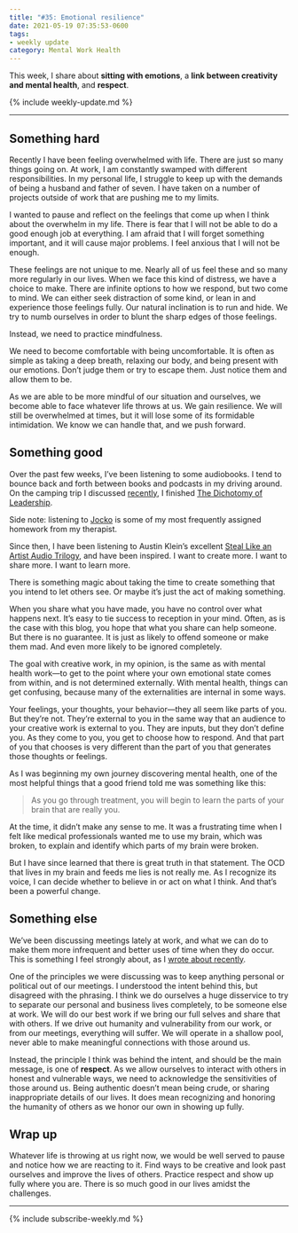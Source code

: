 ```yaml
---
title: "#35: Emotional resilience"
date: 2021-05-19 07:35:53-0600
tags:
- weekly update
category: Mental Work Health
---
```


This week, I share about **sitting with emotions**, a **link between creativity and mental health**, and **respect**.

{% include weekly-update.md %}

***


## Something hard

Recently I have been feeling overwhelmed with life. There are just so many things going on. At work, I am constantly swamped with different responsibilities. In my personal life, I struggle to keep up with the demands of being a husband and father of seven. I have taken on a number of projects outside of work that are pushing me to my limits.

I wanted to pause and reflect on the feelings that come up when I think about the overwhelm in my life. There is fear that I will not be able to do a good enough job at everything. I am afraid that I will forget something important, and it will cause major problems.  I feel anxious that I will not be enough.

These feelings are not unique to me. Nearly all of us feel these and so many more regularly in our lives. When we face this kind of distress, we have a choice to make. There are infinite options to how we respond, but two come to mind. We can either seek distraction of some kind, or lean in and experience those feelings fully. Our natural inclination is to run and hide. We try to numb ourselves in order to blunt the sharp edges of those feelings.

Instead, we need to practice mindfulness.

We need to become comfortable with being uncomfortable. It is often as simple as taking a deep breath, relaxing our body, and being present with our emotions. Don’t judge them or try to escape them. Just notice them and allow them to be.

As we are able to be more mindful of our situation and ourselves, we become able to face whatever life throws at us. We gain resilience. We will still be overwhelmed at times, but it will lose some of its formidable intimidation. We know we can handle that, and we push forward.


## Something good

Over the past few weeks, I’ve been listening to some audiobooks. I tend to bounce back and forth between books and podcasts in my driving around. On the camping trip I discussed [recently](https://www.mentalworkhealth.org/2021/05/05/camping-and-sketching.html), I finished [The Dichotomy of Leadership](https://echelonfront.com/dichotomy-of-leadership/).

Side note: listening to [Jocko](https://en.wikipedia.org/wiki/Jocko_Willink) is some of my most frequently assigned homework from my therapist.

Since then, I have been listening to Austin Klein’s excellent [Steal Like an Artist Audio Trilogy](https://austinkleon.com/steal-audiobook-trilogy/), and have been inspired. I want to create more. I want to share more. I want to learn more.

There is something magic about taking the time to create something that you intend to let others see. Or maybe it’s just the act of making something.

When you share what you have made, you have no control over what happens next. It’s easy to tie success to reception in your mind. Often, as is the case with this blog, you hope that what you share can help someone. But there is no guarantee. It is just as likely to offend someone or make them mad. And even more likely to be ignored completely.

The goal with creative work, in my opinion, is the same as with mental health work—to get to the point where your own emotional state comes from within, and is not determined externally. With mental health, things can get confusing, because many of the externalities are internal in some ways.

Your feelings, your thoughts, your behavior—they all seem like parts of you. But they’re not. They’re external to you in the same way that an audience to your creative work is external to you. They are inputs, but they don’t define you. As they come to you, you get to choose how to respond. And that part of you that chooses is very different than the part of you that generates those thoughts or feelings.

As I was beginning my own journey discovering mental health, one of the most helpful things that a good friend told me was something like this:

> As you go through treatment, you will begin to learn the parts of your brain that are really you.

At the time, it didn’t make any sense to me. It was a frustrating time when I felt like medical professionals wanted me to use my brain, which was broken, to explain and identify which parts of my brain were broken.

But I have since learned that there is great truth in that statement. The OCD that lives in my brain and feeds me lies is not really me. As I recognize its voice, I can decide whether to believe in or act on what I think. And that’s been a powerful change.


## Something else

We’ve been discussing meetings lately at work, and what we can do to make them more infrequent and better uses of time when they do occur. This is something I feel strongly about, as I [wrote about recently](https://www.bennorris.blog/2021/03/18/holding-fewer-meetings.html).

One of the principles we were discussing was to keep anything personal or political out of our meetings. I understood the intent behind this, but disagreed with the phrasing. I think we do ourselves a huge disservice to try to separate our personal and business lives completely, to be someone else at work. We will do our best work if we bring our full selves and share that with others. If we drive out humanity and vulnerability from our work, or from our meetings, everything will suffer. We will operate in a shallow pool, never able to make meaningful connections with those around us.

Instead, the principle I think was behind the intent, and should be the main message, is one of **respect**. As we allow ourselves to interact with others in honest and vulnerable ways, we need to acknowledge the sensitivities of those around us. Being authentic doesn’t mean being crude, or sharing inappropriate details of our lives. It does mean recognizing and honoring the humanity of others as we honor our own in showing up fully.


## Wrap up

Whatever life is throwing at us right now, we would be well served to pause and notice how we are reacting to it. Find ways to be creative and look past ourselves and improve the lives of others. Practice respect and show up fully where you are. There is so much good in our lives amidst the challenges.

***
{% include subscribe-weekly.md %}